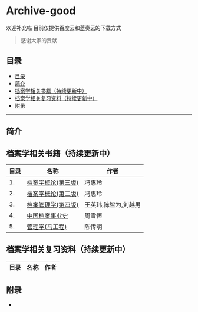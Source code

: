 # Archive-good
欢迎补充喵
目前仅提供百度云和蓝奏云的下载方式
>感谢大家的贡献


## 目录

- [目录](#目录)
- [简介](#简介)
- [档案学相关书籍（持续更新中）](档案学相关书籍（持续更新中）)
- [档案学相关复习资料（持续更新中）](#档案学相关复习资料（持续更新中）)
- [附录](#附录)
---
## 简介

## 档案学相关书籍（持续更新中）

| 目录                                  | 名称                   |作者               |
| ---------------------------------------- | ---------------------------------------- |----------------------------------------|
|1.|[档案学概论(第三版)]()|冯惠玲|
|2.|[档案学概论(第二版)]()|冯惠玲|
|3.|[档案管理学(第四版)]()|王英玮,陈智为,刘越男|
|4.|[中国档案事业史]()|周雪恒|
|5.|[管理学(马工程)]()|陈传明|

## 档案学相关复习资料（持续更新中）
| 目录                                  | 名称                   |作者               |
| ---------------------------------------- | ---------------------------------------- |----------------------------------------|

## 附录
-
